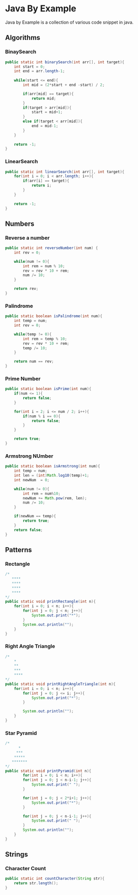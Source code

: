 # Java By Example
Java by Example is a collection of various code snippet in java.

## Algorithms

### BinaySearch
```java
public static int binarySearch(int arr[], int target){
    int start = 0;
    int end = arr.length-1;
    
    while(start <= end){
        int mid = (2*start + end -start) / 2;

        if(arr[mid] == target){
            return mid;
        }
        if(target > arr[mid]){
            start = mid+1;
        }
        else if(target < arr[mid]){
            end = mid-1;
        }
    }
    
    return -1;
} 
``` 

### LinearSearch
```java
public static int linearSearch(int arr[], int target){
    for(int i = 0; i < arr.length; i++){
        if(arr[i] == target){
            return i;
        }
    }
    
    return -1;
} 
```


## Numbers

### Reverse a number
```java
public static int reverseNumber(int num) {
    int rev = 0;

    while(num != 0){
        int rem = num % 10;
        rev = rev * 10 + rem;
        num /= 10;
    }

    return rev;
} 
```

### Palindrome 
```java
public static boolean isPalindrome(int num){
    int temp = num;
    int rev = 0;

    while(temp != 0){
        int rem = temp % 10;
        rev = rev * 10 + rem;
        temp /= 10;
    }

    return num == rev;
} 
```

### Prime Number
```java
public static boolean isPrime(int num){
    if(num <= 1){
        return false;
    }

    for(int i = 2; i <= num / 2; i++){
        if(num % i == 0){
            return false;
        }
    }

    return true;
}
```

### Armstrong NUmber
```java
public static boolean isArmstrong(int num){
    int temp = num;
    int len = (int)Math.log10(temp)+1;
    int newNum  = 0;

    while(num != 0){
        int rem = num%10;
        newNum += Math.pow(rem, len);
        num /= 10;
    }

    if(newNum == temp){
        return true;
    }
    return false;
} 
```

## Patterns

### Rectangle
```java
/*
   ****
   ****
   ****
   **** 
*/
public static void printRectangle(int n){
    for(int i = 0; i < n; i++){
        for(int j = 0; j < n; j++){
            System.out.print("*");
        }
        System.out.println("");
    }
} 
```

### Right Angle Triangle
```java
/*
    *
    **
    ***
    ****
*/
public static void printRightAngleTriangle(int n){
    for(int i = 0; i < n; i++){
        for(int j = 0; j <= i; j++){
            System.out.print("*");
        }

        System.out.println("");
    }
}
```

### Star Pyramid
```java
/*
      *
     ***
    *****
   *******
*/
public static void printPyramid(int n){
        for(int i = 0; i < n; i++){
        for(int j = 0; j < n-i-1; j++){
            System.out.print(" ");
        }

        for(int j = 0; j < 2*i+1; j++){
            System.out.print("*");
        }

        for(int j = 0; j < n-i-1; j++){
            System.out.print(" ");
        }
        System.out.println("");
    }
}
```

## Strings

### Character Count
```java
public static int countCharacter(String str){
    return str.length();
} 
```

